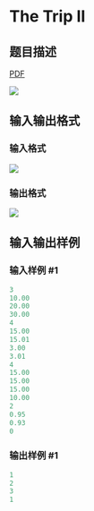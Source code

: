 # The Trip II

## 题目描述

[problemUrl]: https://uva.onlinejudge.org/index.php?option=com_onlinejudge&Itemid=8&category=18&page=show_problem&problem=1579

[PDF](https://uva.onlinejudge.org/external/106/p10638.pdf)

![](https://cdn.luogu.com.cn/upload/vjudge_pic/UVA10638/4ac8b5edced2b6694bd525456efc841bc0667e81.png)

## 输入输出格式

### 输入格式

![](https://cdn.luogu.com.cn/upload/vjudge_pic/UVA10638/771dc31aa36d616fc686696ef76ce7c2f6848ebd.png)

### 输出格式

![](https://cdn.luogu.com.cn/upload/vjudge_pic/UVA10638/e7004e82d77e390498200009d3e2c277a2df3606.png)

## 输入输出样例

### 输入样例 #1

```cpp
3
10.00
20.00
30.00
4
15.00
15.01
3.00
3.01
4
15.00
15.00
15.00
10.00
2
0.95
0.93
0
```


### 输出样例 #1

```cpp
1
2
3
1
```


